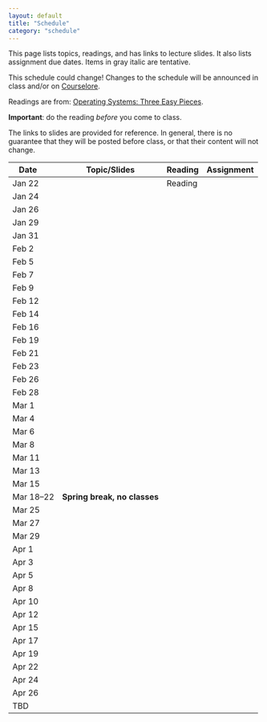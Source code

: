 ```yaml
---
layout: default
title: "Schedule"
category: "schedule"
---
```


This page lists topics, readings, and has links to lecture slides.
It also lists assignment due dates.  Items <span class="tentative">in
gray italic</span> are tentative.

This schedule could change!  Changes
to the schedule will be announced in class and/or on
[Courselore](https://courselore.org/).

Readings are from: [Operating Systems: Three Easy Pieces](https://pages.cs.wisc.edu/~remzi/OSTEP/).

**Important**: do the reading *before*
you come to class.

The links to slides are provided for reference.  In general, there is no
guarantee that they will be posted before class, or that their content
will not change.

Date&nbsp;&nbsp;&nbsp;&nbsp;&nbsp; | Topic/Slides | Reading | Assignment
------------------ | ------------ | ------- | ----------
Jan 22 |  | Reading | 
Jan 24 |  |  | 
Jan 26 |  |  | 
Jan 29 |  |  | 
Jan 31 |  |  | 
Feb 2 |  |  | 
Feb 5 |  |  | 
Feb 7 |  |  | 
Feb 9 |  |  | 
Feb 12 |  |  | 
Feb 14 |  |  | 
Feb 16 |  |  | 
Feb 19 |  |  | 
Feb 21 |  |  | 
Feb 23 |  |  | 
Feb 26 |  |  | 
Feb 28 |  |  | 
Mar 1 |  |  | 
Mar 4 |  |  | 
Mar 6 |  |  | 
Mar 8 |  |  | 
Mar 11 |  |  | 
Mar 13 |  |  | 
Mar 15 |  |  | 
Mar 18–22 | **Spring break, no classes** |  | 
Mar 25 |  |  | 
Mar 27 |  |  | 
Mar 29 |  |  | 
Apr 1 |  |  | 
Apr 3 |  |  | 
Apr 5 |  |  | 
Apr 8 |  |  | 
Apr 10 |  |  | 
Apr 12 |  |  | 
Apr 15 |  |  | 
Apr 17 |  |  | 
Apr 19 |  |  | 
Apr 22 |  |  | 
Apr 24 |  |  | 
Apr 26 |  |  | 
TBD |  |  | 
